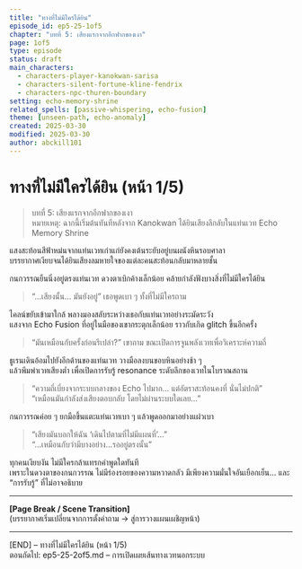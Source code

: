 ```yaml
---
title: "ทางที่ไม่มีใครได้ยิน"
episode_id: ep5-25-1of5
chapter: "บทที่ 5: เสียงแรกจากอีกฟากของเงา"
page: 1of5
type: episode
status: draft
main_characters:
  - characters-player-kanokwan-sarisa
  - characters-silent-fortune-kline-fendrix
  - characters-npc-thuren-boundary
setting: echo-memory-shrine
related_spells: [passive-whispering, echo-fusion]
theme: [unseen-path, echo-anomaly]
created: 2025-03-30
modified: 2025-03-30
author: abckill101
---
```


# ทางที่ไม่มีใครได้ยิน (หน้า 1/5)

> บทที่ 5: เสียงแรกจากอีกฟากของเงา  
> หมายเหตุ: ฉากนี้เริ่มต้นทันทีหลังจาก Kanokwan ได้ยินเสียงลึกลับในแท่นเวท Echo Memory Shrine

แสงสะท้อนสีฟ้าหม่นจากแท่นเวทเก่าแก่ยังคงเต้นระยับอยู่บนผนังหินรอบศาลา  
บรรยากาศเงียบจนได้ยินเสียงลมหายใจของแต่ละคนสะท้อนกลับมาหลายชั้น

กนกวรรณยืนนิ่งอยู่ตรงแท่นเวท ดวงตาเบิกค้างเล็กน้อย คล้ายกำลังฟังบางสิ่งที่ไม่มีใครได้ยิน

> “...เสียงนั้น… มันยังอยู่” เธอพูดเบา ๆ ทั้งที่ไม่มีใครถาม

ไคลน์ขยับเข้ามาใกล้ พลางมองสลับระหว่างเธอกับแท่นเวทอย่างระมัดระวัง  
แสงจาก Echo Fusion ที่อยู่ในมือของเขากระตุกเล็กน้อย ราวกับเกิด glitch ขึ้นอีกครั้ง

> “มันเหมือนกับครั้งก่อนรึเปล่า?” เขาถาม ขณะเปิดการจูนพลังเวทเพื่อวิเคราะห์ความถี่

ธูเรนเดินอ้อมไปยังอีกด้านของแท่นเวท วางมือลงบนขอบหินอย่างช้า ๆ  
แล้วพึมพำเวทเสียงต่ำ เพื่อเปิดการรับรู้ resonance ระดับลึกของเวทในโบราณสถาน

> “ความถี่เบี่ยงจากระบบกลางของ Echo ไปมาก… แต่อัตราสะท้อนคงที่ นั่นไม่ปกติ”  
> “เหมือนมันกำลังส่งเสียงตอบกลับ โดยไม่ผ่านระบบใดเลย…”

กนกวรรณค่อย ๆ ยกมือขึ้นแตะแท่นเวทเบา ๆ แล้วพูดออกมาอย่างแผ่วเบา

> “เสียงมันบอกให้ฉัน ‘เดินไปตามที่ไม่มีแผนที่’…”  
> “...เหมือนกับว่ามีบางอย่าง...รออยู่ตรงนั้น”

ทุกคนเงียบงัน ไม่มีใครกล้าแทรกคำพูดใดทันที  
เพราะในดวงตาของกนกวรรณ ไม่มีร่องรอยของความหวาดกลัว มีเพียงความมั่นใจอันเยือกเย็น… และ “การรับรู้” ที่ไม่อาจอธิบาย

---

**[Page Break / Scene Transition]**  
(บรรยากาศเริ่มเปลี่ยนจากการตั้งคำถาม → สู่การวางแผนเผชิญหน้า)

---

[END] – ทางที่ไม่มีใครได้ยิน (หน้า 1/5)  
ตอนถัดไป: ep5-25-2of5.md – การเปิดเผยเส้นทางเวทนอกระบบ